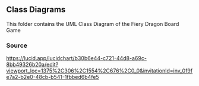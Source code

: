 ## Class Diagrams
This folder contains the UML Class Diagram of the Fiery Dragon Board Game

### Source
https://lucid.app/lucidchart/b30b6e44-c721-44d8-a69c-8bb49326b20a/edit?viewport_loc=1375%2C306%2C1554%2C676%2C0_0&invitationId=inv_0f9fe7a2-b2e0-48cb-b541-1fbbed6b4fe5
